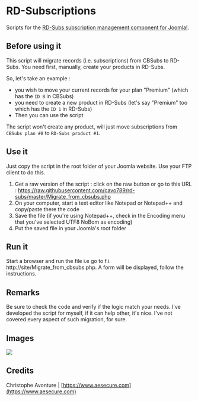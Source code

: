 # RD-Subscriptions

Scripts for the [RD-Subs subscription management component for Joomla!](https://rd-media.org/joomla-subscriptions-management.html).

## Before using it

This script will migrate records (i.e. subscriptions) from CBSubs to RD-Subs.  You need first, manually, create your products in RD-Subs.

So, let's take an example : 

* you wish to move your current records for your plan "Premium" (which has the `ID 8` in CBSubs)
* you need to create a new product in RD-Subs (let's say "Premium" too which has the `ID 1` in RD-Subs)
* Then you can use the script

The script won't create any product, will just move subscriptions from `CBSubs plan #8` to `RD-Subs product #1`.

## Use it

Just copy the script  in the root folder of your Joomla website.  Use your FTP client to do this.

1. Get a raw version of the script : click on the raw button or go to this URL : https://raw.githubusercontent.com/cavo789/rd-subs/master/Migrate_from_cbsubs.php
2. On your computer, start a text editor like Notepad or Notepad++ and copy/paste there the code
3. Save the file (if you're using Notepad++, check in the Encoding menu that you've selected UTF8 NoBom as encoding)
4. Put the saved file in your Joomla's root folder

## Run it
Start a browser and run the file i.e go to f.i. http://site/Migrate_from_cbsubs.php.   A form will be displayed, follow the instructions.

## Remarks
Be sure to check the code and verify if the logic match your needs.  I've developed the script for myself, if it can help other, it's nice. I've not covered every aspect of such migration, for sure.

## Images 
<img src="https://github.com/cavo789/rd-subs/blob/master/images/result.png" />

## Credits

Christophe Avonture | [https://www.aesecure.com](https://www.aesecure.com)
